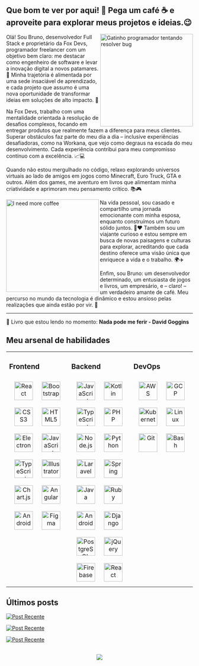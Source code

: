 ## Que bom te ver por aqui! 👋 Pega um café ☕ e aproveite para explorar meus projetos e ideias.😉
 
<img src="https://media4.giphy.com/media/v1.Y2lkPTc5MGI3NjExN2d2bHIwbjd1aXJ0YTQ5aTB2NGFvcXZyYzV4YjM3Y3QycXMza3FuZSZlcD12MV9pbnRlcm5hbF9naWZfYnlfaWQmY3Q9Zw/3oKIPnAiaMCws8nOsE/giphy.webp" min-width="250px" max-width="250px" width="250px" align="right" alt="Gatinho programador tentando resolver bug">

<p align="left"> 
  Olá! Sou Bruno, desenvolvedor Full Stack e proprietário da Fox Devs, programador freelancer com um objetivo bem claro: me destacar como engenheiro de software e levar a inovação digital a novos patamares. 🚀 Minha trajetória é alimentada por uma sede insaciável de aprendizado, e cada projeto que assumo é uma nova oportunidade de transformar ideias em soluções de alto impacto. 🦊

Na Fox Devs, trabalho com uma mentalidade orientada à resolução de desafios complexos, focando em entregar produtos que realmente fazem a diferença para meus clientes. Superar obstáculos faz parte do meu dia a dia – inclusive experiências desafiadoras, como na Workana, que vejo como degraus na escada do meu desenvolvimento. Cada experiência contribui para meu compromisso contínuo com a excelência. 📈💻

Quando não estou mergulhado no código, relaxo explorando universos virtuais ao lado de amigos em jogos como Minecraft, Euro Truck, GTA e outros. Além dos games, me aventuro em livros que alimentam minha criatividade e aprimoram meu pensamento crítico. 📚🎮

<img src="https://media1.giphy.com/media/v1.Y2lkPTc5MGI3NjExMGhxcXE2eDZiZDQ3OGh1ODQ3YjhiOWo4enpsbmxjYzB4Y3g1MGhyeiZlcD12MV9pbnRlcm5hbF9naWZfYnlfaWQmY3Q9Zw/13USqh5fJ2XnIk/giphy.webp" min-width="250px" max-width="250px" width="250px" align="left" alt="I need more coffee">

Na vida pessoal, sou casado e compartilho uma jornada emocionante com minha esposa, enquanto construímos um futuro sólido juntos. 💍❤️ Também sou um viajante curioso e estou sempre em busca de novas paisagens e culturas para explorar, acreditando que cada destino oferece uma visão única que enriquece a vida e o trabalho. 🌍✈️

Enfim, sou Bruno: um desenvolvedor determinado, um entusiasta de jogos e livros, um empresário, e – claro! – um verdadeiro amante de café. Meu percurso no mundo da tecnologia é dinâmico e estou ansioso pelas realizações que ainda estão por vir. 🌟
</p>
<hr>
<p align="left">
  📔 Livro que estou lendo no momento: <strong>Nada pode me ferir -  David Goggins</strong>
</p>

## Meu arsenal de habilidades
<table><tr><td valign="top" width="33%">

### Frontend  
<div align="center">  
<a href="https://reactjs.org/" target="_blank"><img style="margin: 10px" src="https://profilinator.rishav.dev/skills-assets/react-original-wordmark.svg" alt="React" height="50" /></a>  
<a href="https://getbootstrap.com/docs/3.4/javascript/" target="_blank"><img style="margin: 10px" src="https://profilinator.rishav.dev/skills-assets/bootstrap-plain.svg" alt="Bootstrap" height="50" /></a>  
<a href="https://www.w3schools.com/css/" target="_blank"><img style="margin: 10px" src="https://profilinator.rishav.dev/skills-assets/css3-original-wordmark.svg" alt="CSS3" height="50" /></a>  
<a href="https://en.wikipedia.org/wiki/HTML5" target="_blank"><img style="margin: 10px" src="https://profilinator.rishav.dev/skills-assets/html5-original-wordmark.svg" alt="HTML5" height="50" /></a>  
<a href="https://www.electronjs.org/" target="_blank"><img style="margin: 10px" src="https://profilinator.rishav.dev/skills-assets/electron-original.svg" alt="Electron" height="50" /></a>  
<a href="https://www.javascript.com/" target="_blank"><img style="margin: 10px" src="https://profilinator.rishav.dev/skills-assets/javascript-original.svg" alt="JavaScript" height="50" /></a>  
<a href="https://www.typescriptlang.org/" target="_blank"><img style="margin: 10px" src="https://profilinator.rishav.dev/skills-assets/typescript-original.svg" alt="TypeScript" height="50" /></a>  
<a href="https://www.adobe.com/in/products/illustrator.html" target="_blank"><img style="margin: 10px" src="https://profilinator.rishav.dev/skills-assets/adobe_illustrator-icon.svg" alt="Illustrator" height="50" /></a>  
<a href="https://www.chartjs.org/" target="_blank"><img style="margin: 10px" src="https://profilinator.rishav.dev/skills-assets/logo-title.svg" alt="Chart.js" height="50" /></a>  
<a href="https://angular.io/" target="_blank"><img style="margin: 10px" src="https://profilinator.rishav.dev/skills-assets/angularjs-original.svg" alt="Angular" height="50" /></a>  
<a href="https://www.android.com/intl/en_in/" target="_blank"><img style="margin: 10px" src="https://profilinator.rishav.dev/skills-assets/android-original-wordmark.svg" alt="Android" height="50" /></a>  
<a href="https://www.figma.com/" target="_blank"><img style="margin: 10px" src="https://profilinator.rishav.dev/skills-assets/figma-icon.svg" alt="Figma" height="50" /></a>  
</div>

</td><td valign="top" width="33%">

### Backend  
<div align="center">  
<a href="https://www.javascript.com/" target="_blank"><img style="margin: 10px" src="https://profilinator.rishav.dev/skills-assets/javascript-original.svg" alt="JavaScript" height="50" /></a>  
  <a href="https://kotlinlang.org/" target="_blank"><img style="margin: 10px" src="https://upload.wikimedia.org/wikipedia/commons/thumb/7/74/Kotlin_Icon.png/1200px-Kotlin_Icon.png" alt="Kotlin" height="50" /></a> 
<a href="https://www.typescriptlang.org/" target="_blank"><img style="margin: 10px" src="https://profilinator.rishav.dev/skills-assets/typescript-original.svg" alt="TypeScript" height="50" /></a>  
<a href="https://www.php.net/" target="_blank"><img style="margin: 10px" src="https://profilinator.rishav.dev/skills-assets/php-original.svg" alt="PHP" height="50" /></a>  
<a href="https://nodejs.org/" target="_blank"><img style="margin: 10px" src="https://profilinator.rishav.dev/skills-assets/nodejs-original-wordmark.svg" alt="Node.js" height="50" /></a>  
<a href="https://www.python.org/" target="_blank"><img style="margin: 10px" src="https://profilinator.rishav.dev/skills-assets/python-original.svg" alt="Python" height="50" /></a>  
<a href="https://laravel.com/" target="_blank"><img style="margin: 10px" src="https://profilinator.rishav.dev/skills-assets/laravel-plain-wordmark.svg" alt="Laravel" height="50" /></a>  
<a href="https://docs.spring.io/spring-framework/docs/3.0.x/reference/expressions.html#:~:text=The%20Spring%20Expression%20Language%20(SpEL,and%20basic%20string%20templating%20functionality." target="_blank"><img style="margin: 10px" src="https://profilinator.rishav.dev/skills-assets/springio-icon.svg" alt="Spring" height="50" /></a>  
<a href="https://www.java.com/" target="_blank"><img style="margin: 10px" src="https://profilinator.rishav.dev/skills-assets/java-original-wordmark.svg" alt="Java" height="50" /></a>  
<a href="https://www.ruby-lang.org/en/" target="_blank"><img style="margin: 10px" src="https://profilinator.rishav.dev/skills-assets/ruby-original-wordmark.svg" alt="Ruby" height="50" /></a>  
<a href="https://www.android.com/intl/en_in/" target="_blank"><img style="margin: 10px" src="https://profilinator.rishav.dev/skills-assets/android-original-wordmark.svg" alt="Android" height="50" /></a>  
<a href="https://www.djangoproject.com/" target="_blank"><img style="margin: 10px" src="https://profilinator.rishav.dev/skills-assets/django-original.svg" alt="Django" height="50" /></a>  
<a href="https://www.postgresql.org/" target="_blank"><img style="margin: 10px" src="https://profilinator.rishav.dev/skills-assets/postgresql-original-wordmark.svg" alt="PostgreSQL" height="50" /></a>  
<a href="https://jquery.com/" target="_blank"><img style="margin: 10px" src="https://profilinator.rishav.dev/skills-assets/jquery.png" alt="jQuery" height="50" /></a>  
<a href="https://firebase.google.com/" target="_blank"><img style="margin: 10px" src="https://profilinator.rishav.dev/skills-assets/firebase.png" alt="Firebase" height="50" /></a>  
<a href="https://reactjs.org/" target="_blank"><img style="margin: 10px" src="https://profilinator.rishav.dev/skills-assets/react-original-wordmark.svg" alt="React" height="50" /></a>  
</div>

</td><td valign="top" width="33%">

### DevOps  
<div align="center">  
<a href="https://aws.amazon.com/" target="_blank"><img style="margin: 10px" src="https://profilinator.rishav.dev/skills-assets/amazonwebservices-original-wordmark.svg" alt="AWS" height="50" /></a>  
<a href="https://cloud.google.com/" target="_blank"><img style="margin: 10px" src="https://profilinator.rishav.dev/skills-assets/google_cloud-icon.svg" alt="GCP" height="50" /></a>  
<a href="https://kubernetes.io/" target="_blank"><img style="margin: 10px" src="https://profilinator.rishav.dev/skills-assets/kubernetes-icon.svg" alt="Kubernetes" height="50" /></a>  
<a href="https://www.linux.org/" target="_blank"><img style="margin: 10px" src="https://profilinator.rishav.dev/skills-assets/linux-original.svg" alt="Linux" height="50" /></a>  
<a href="https://github.com/" target="_blank"><img style="margin: 10px" src="https://profilinator.rishav.dev/skills-assets/git-scm-icon.svg" alt="Git" height="50" /></a>  
<a href="https://www.gnu.org/software/bash/" target="_blank"><img style="margin: 10px" src="https://profilinator.rishav.dev/skills-assets/gnu_bash-icon.svg" alt="Bash" height="50" /></a>  
</div>

</td></tr></table>  

## Últimos posts
<a target="_blank" href="https://github-readme-medium-recent-article.vercel.app/medium/@brunonascimentodeveloper/0"><img src="https://github-readme-medium-recent-article.vercel.app/medium/@brunonascimentodeveloper/0" alt="Post Recente">

<a target="_blank" href="https://github-readme-medium-recent-article.vercel.app/medium/@brunonascimentodeveloper/1"><img src="https://github-readme-medium-recent-article.vercel.app/medium/@brunonascimentodeveloper/1" alt="Post Recente">

<a target="_blank" href="https://github-readme-medium-recent-article.vercel.app/medium/@brunonascimentodeveloper/2"><img src="https://github-readme-medium-recent-article.vercel.app/medium/@brunonascimentodeveloper/2" alt="Post Recente">

<br/>  

<div align="center">
<img src="https://komarev.com/ghpvc/?username=07042006&&style=flat-square" align="center" />
</div>  
  
<br/> 
